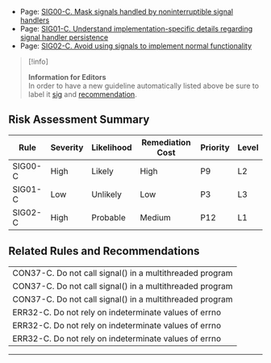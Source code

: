 -   Page:
    [SIG00-C. Mask signals handled by noninterruptible signal handlers](/confluence/display/c/SIG00-C.+Mask+signals+handled+by+noninterruptible+signal+handlers)
-   Page:
    [SIG01-C. Understand implementation-specific details regarding signal handler persistence](/confluence/display/c/SIG01-C.+Understand+implementation-specific+details+regarding+signal+handler+persistence)
-   Page:
    [SIG02-C. Avoid using signals to implement normal functionality](/confluence/display/c/SIG02-C.+Avoid+using+signals+to+implement+normal+functionality)
> [!info]  
>
> **Information for Editors**  
> In order to have a new guideline automatically listed above be sure to label it [sig](https://confluence/label/seccode/sig) and [recommendation](https://confluence/label/seccode/recommendation).

## Risk Assessment Summary

| Rule | Severity | Likelihood | Remediation Cost | Priority | Level |
| ----|----|----|----|----|----|
| SIG00-C | High | Likely | High | P9 | L2 |
| SIG01-C | Low | Unlikely | Low | P3 | L3 |
| SIG02-C | High | Probable | Medium | P12 | L1 |

## Related Rules and Recommendations

|  |
| ----|
| CON37-C. Do not call signal() in a multithreaded program |
| CON37-C. Do not call signal() in a multithreaded program |
| CON37-C. Do not call signal() in a multithreaded program |
| ERR32-C. Do not rely on indeterminate values of errno |
| ERR32-C. Do not rely on indeterminate values of errno |
| ERR32-C. Do not rely on indeterminate values of errno |

------------------------------------------------------------------------
[](../c/Rec_%2001_%20Preprocessor%20_PRE_) [](https://wiki.sei.cmu.edu/confluence/pages/viewpage.action?pageId=87151929) [](https://wiki.sei.cmu.edu/confluence/pages/viewpage.action?pageId=87152179)
